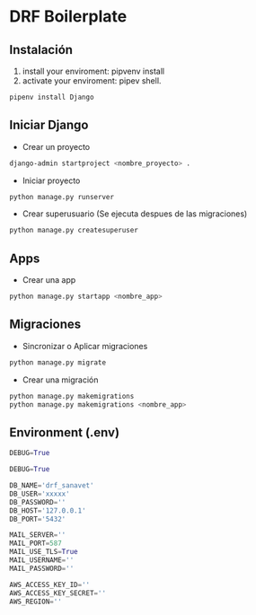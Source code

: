 # DRF Boilerplate

## Instalación

1. install your enviroment: pipvenv install
2. activate your enviroment: pipev shell.

```sh
pipenv install Django
```

## Iniciar Django

- Crear un proyecto

```sh
django-admin startproject <nombre_proyecto> .
```

- Iniciar proyecto

```sh
python manage.py runserver
```

- Crear superusuario (Se ejecuta despues de las migraciones)

```sh
python manage.py createsuperuser
```

## Apps



- Crear una app

```sh
python manage.py startapp <nombre_app>
```

## Migraciones

- Sincronizar o Aplicar migraciones

```sh
python manage.py migrate
```

- Crear una migración

```sh
python manage.py makemigrations
python manage.py makemigrations <nombre_app>
```

## Environment (.env)

```py
DEBUG=True

DEBUG=True

DB_NAME='drf_sanavet'
DB_USER='xxxxx'
DB_PASSWORD=''
DB_HOST='127.0.0.1'
DB_PORT='5432'

MAIL_SERVER=''
MAIL_PORT=587
MAIL_USE_TLS=True
MAIL_USERNAME=''
MAIL_PASSWORD=''

AWS_ACCESS_KEY_ID=''
AWS_ACCESS_KEY_SECRET=''
AWS_REGION=''

```
